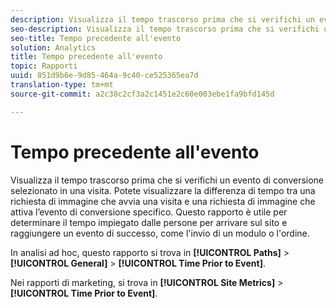 ```yaml
---
description: Visualizza il tempo trascorso prima che si verifichi un evento di conversione selezionato in una visita. Potete visualizzare la differenza di tempo tra una richiesta di immagine che avvia una visita e una richiesta di immagine che attiva l’evento di conversione specifico. Questo rapporto è utile per determinare il tempo impiegato dalle persone per arrivare sul sito e raggiungere un evento di successo, come l'invio di un modulo o l'ordine.
seo-description: Visualizza il tempo trascorso prima che si verifichi un evento di conversione selezionato in una visita. Potete visualizzare la differenza di tempo tra una richiesta di immagine che avvia una visita e una richiesta di immagine che attiva l’evento di conversione specifico. Questo rapporto è utile per determinare il tempo impiegato dalle persone per arrivare sul sito e raggiungere un evento di successo, come l'invio di un modulo o l'ordine.
seo-title: Tempo precedente all'evento
solution: Analytics
title: Tempo precedente all'evento
topic: Rapporti
uuid: 851d9b6e-9d85-464a-9c40-ce525365ea7d
translation-type: tm+mt
source-git-commit: a2c38c2cf3a2c1451e2c60e003ebe1fa9bfd145d

---
```



# Tempo precedente all'evento

Visualizza il tempo trascorso prima che si verifichi un evento di conversione selezionato in una visita. Potete visualizzare la differenza di tempo tra una richiesta di immagine che avvia una visita e una richiesta di immagine che attiva l’evento di conversione specifico. Questo rapporto è utile per determinare il tempo impiegato dalle persone per arrivare sul sito e raggiungere un evento di successo, come l'invio di un modulo o l'ordine.

In analisi ad hoc, questo rapporto si trova in **[!UICONTROL Paths]** &gt; **[!UICONTROL General]** &gt; **[!UICONTROL Time Prior to Event]**.

Nei rapporti di marketing, si trova in **[!UICONTROL Site Metrics]** &gt; **[!UICONTROL Time Prior to Event]**.
